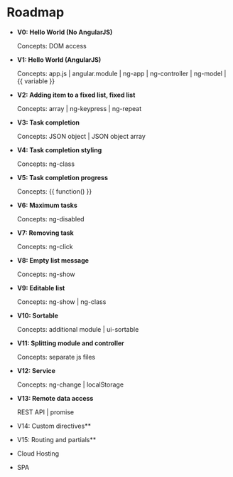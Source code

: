 ﻿Roadmap
========================

* **V0: Hello World (No AngularJS)** 
	
	Concepts: DOM access 

* **V1: Hello World (AngularJS)** 
	
	Concepts: app.js | angular.module | ng-app | ng-controller | ng-model | {{ variable }}

* **V2: Adding item to a fixed list, fixed list** 
	
	Concepts: array | ng-keypress | ng-repeat

* **V3: Task completion**  
	
	Concepts: JSON object | JSON object array

* **V4: Task completion styling**
	
	Concepts: ng-class

* **V5: Task completion progress** 
	
	Concepts: {{ function() }}

* **V6: Maximum tasks** 
	
	Concepts: ng-disabled

* **V7: Removing task** 
	
	Concepts: ng-click

* **V8: Empty list message** 
	
	Concepts: ng-show

* **V9: Editable list** 
	
	Concepts: ng-show | ng-class 

* **V10: Sortable**  
	
	Concepts: additional module | ui-sortable

* **V11: Splitting module and controller** 
	
	Concepts: separate js files 

* **V12: Service** 
	
	Concepts: ng-change | localStorage

* **V13: Remote data access** 

	REST API | promise

* V14: Custom directives** 
* V15: Routing and partials** 
* Cloud Hosting 
* SPA
